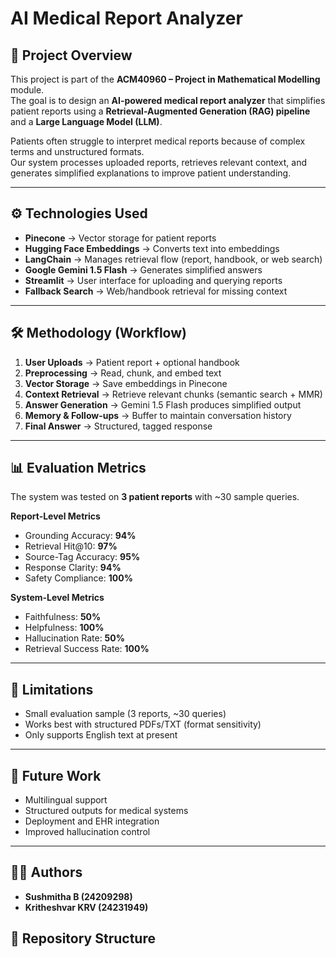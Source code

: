 # AI Medical Report Analyzer  

## 📌 Project Overview  
This project is part of the **ACM40960 – Project in Mathematical Modelling** module.  
The goal is to design an **AI-powered medical report analyzer** that simplifies patient reports using a **Retrieval-Augmented Generation (RAG) pipeline** and a **Large Language Model (LLM)**.  

Patients often struggle to interpret medical reports because of complex terms and unstructured formats.  
Our system processes uploaded reports, retrieves relevant context, and generates simplified explanations to improve patient understanding.  

---

## ⚙️ Technologies Used  
- **Pinecone** → Vector storage for patient reports  
- **Hugging Face Embeddings** → Converts text into embeddings  
- **LangChain** → Manages retrieval flow (report, handbook, or web search)  
- **Google Gemini 1.5 Flash** → Generates simplified answers  
- **Streamlit** → User interface for uploading and querying reports  
- **Fallback Search** → Web/handbook retrieval for missing context  

---

## 🛠️ Methodology (Workflow)  
1. **User Uploads** → Patient report + optional handbook  
2. **Preprocessing** → Read, chunk, and embed text  
3. **Vector Storage** → Save embeddings in Pinecone  
4. **Context Retrieval** → Retrieve relevant chunks (semantic search + MMR)  
5. **Answer Generation** → Gemini 1.5 Flash produces simplified output  
6. **Memory & Follow-ups** → Buffer to maintain conversation history  
7. **Final Answer** → Structured, tagged response  

---

## 📊 Evaluation Metrics  
The system was tested on **3 patient reports** with ~30 sample queries.  

**Report-Level Metrics**  
- Grounding Accuracy: **94%**  
- Retrieval Hit@10: **97%**  
- Source-Tag Accuracy: **95%**  
- Response Clarity: **94%**  
- Safety Compliance: **100%**  

**System-Level Metrics**  
- Faithfulness: **50%**  
- Helpfulness: **100%**  
- Hallucination Rate: **50%**  
- Retrieval Success Rate: **100%**  

---

## 📌 Limitations  
- Small evaluation sample (3 reports, ~30 queries)  
- Works best with structured PDFs/TXT (format sensitivity)  
- Only supports English text at present  

---

## 🚀 Future Work  
- Multilingual support  
- Structured outputs for medical systems  
- Deployment and EHR integration  
- Improved hallucination control  

---

## 👨‍🎓 Authors  
- **Sushmitha B (24209298)**  
- **Kritheshvar KRV (24231949)**  


## 📂 Repository Structure  
